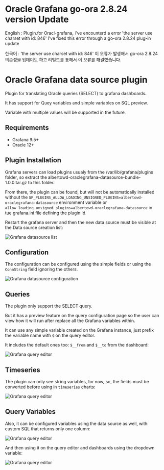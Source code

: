 # Oracle Grafana go-ora 2.8.24 version Update

English : Plugin.for Oracl-grafana, I've encounterd a error 'the server use charset with id: 846'
I've fixed this error through a go-ora 2.8.24 plug-in update 

한국어 : 'the server use charset with id: 846' 이 오류가 발생해서 go-ora 2.8.24 의존성을 업데이트 하고 리빌드를 통해서
이 오류를 해결했습니다. 

# Oracle Grafana data source plugin

Plugin for translating Oracle queries (SELECT) to grafana dashboards.

It has support for Quey variables and simple variables on SQL preview.

Variable with multiple values will be supported in the future.

## Requirements
* Grafana 9.5+
* Oracle 12+

## Plugin Installation
Grafana servers can load plugins usualy from the /var/lib/grafana/plugins folder, so extract the albertowd-oraclegrafana-datasource-bundle-1.0.0.tar.gz to this folder.

From there, the plugin can be found, but will not be automatically installed without the `GF_PLUGINS_ALLOW_LOADING_UNSIGNED_PLUGINS=albertowd-oraclegrafana-datasource` environment variable or `allow_loading_unsigned_plugins=albertowd-oraclegrafana-datasource` in tue grafana.ini file defining the plugin id.

Restart the grafana server and then the new data source must be visible at the Data source creation list:

![Grafana datasource list](example/images/datasource-list.png)

## Configuration

The configuration can be configured using the simple fields or using the `ConnString` field ignoring the others.

![Grafana datasource configuration](example/images/datasource-config.png)

## Queries
The plugin only support the SELECT query.

But it has a preview feature on the query configuration page so the user can view how it will run after replace all the Grafana variables within.

It can use any simple variable created on the Grafana instance, just prefix the variable name with `$` on the query editor.

It includes the default ones too: `$__from` and `$__to` from the dashboard:

![Grafana query editor](example/images/query-preview.png)

## Timeseries
The plugin can only see string variables, for now, so, the fields must be converted before using in `timeseries` charts:

![Grafana query editor](example/images/query-preview-timeseries.png)

## Query Variables
Also, it can be configured variables using the data source as well, with custom SQL that returns only one column:

![Grafana query editor](example/images/query-variable.png)

And then using it on the query editor and dashboards using the dropdown variable:

![Grafana query editor](example/images/query-preview-variable.png)
